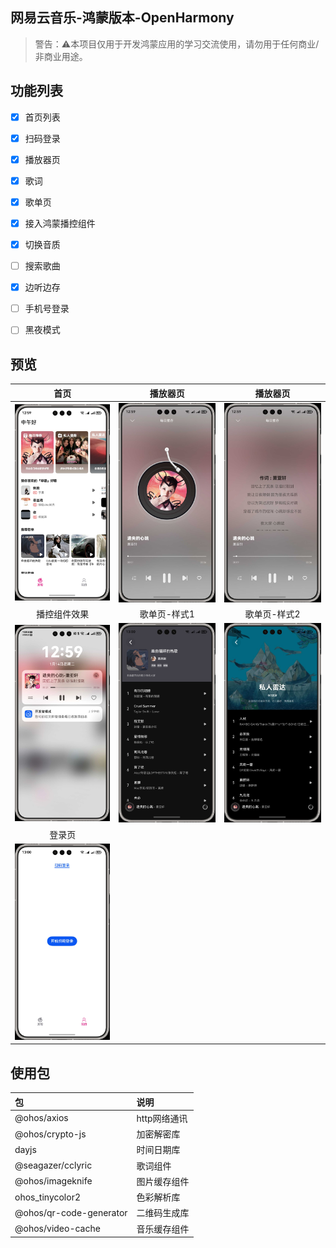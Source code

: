 ## 网易云音乐-鸿蒙版本-OpenHarmony

> 警告：⚠️本项目仅用于开发鸿蒙应用的学习交流使用，请勿用于任何商业/非商业用途。

## 功能列表
- [x] 首页列表
- [x] 扫码登录
- [x] 播放器页
- [x] 歌词
- [x] 歌单页
- [x] 接入鸿蒙播控组件
- [X] 切换音质
- [ ] 搜索歌曲
- [x] 边听边存
- [ ] 手机号登录
- [ ] 黑夜模式


## 预览

|                     首页                      |                    播放器页                     |                    播放器页                     |
|:-------------------------------------------:|:-------------------------------------------:|:-------------------------------------------:|
| <img  src="./preview/p1.jpg" width="200" /> | <img  src="./preview/p2.jpg" width="200" /> | <img  src="./preview/p3.jpg" width="200" /> |
|                   播控组件效果                    |                   歌单页-样式1                   |                   歌单页-样式2                   |
| <img  src="./preview/p4.jpg" width="200" /> | <img  src="./preview/p5.jpg" width="200" /> | <img  src="./preview/p6.jpg" width="200" /> |
|                     登录页                     |                                             |                                             |
| <img  src="./preview/p7.jpg" width="200" /> |                                             |                                             |


## 使用包
| 包 | 说明       |
|:---|:---------|
| @ohos/axios| http网络通讯 |
| @ohos/crypto-js| 加密解密库    |
| dayjs| 时间日期库    |
| @seagazer/cclyric| 歌词组件     |
| @ohos/imageknife| 图片缓存组件   |
| ohos_tinycolor2| 色彩解析库    |
| @ohos/qr-code-generator| 二维码生成库   |
| @ohos/video-cache| 音乐缓存组件   |
